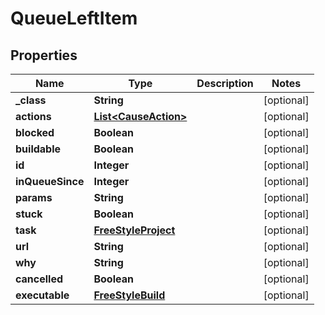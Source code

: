 

# QueueLeftItem

## Properties

Name | Type | Description | Notes
------------ | ------------- | ------------- | -------------
**_class** | **String** |  |  [optional]
**actions** | [**List&lt;CauseAction&gt;**](CauseAction.md) |  |  [optional]
**blocked** | **Boolean** |  |  [optional]
**buildable** | **Boolean** |  |  [optional]
**id** | **Integer** |  |  [optional]
**inQueueSince** | **Integer** |  |  [optional]
**params** | **String** |  |  [optional]
**stuck** | **Boolean** |  |  [optional]
**task** | [**FreeStyleProject**](FreeStyleProject.md) |  |  [optional]
**url** | **String** |  |  [optional]
**why** | **String** |  |  [optional]
**cancelled** | **Boolean** |  |  [optional]
**executable** | [**FreeStyleBuild**](FreeStyleBuild.md) |  |  [optional]




